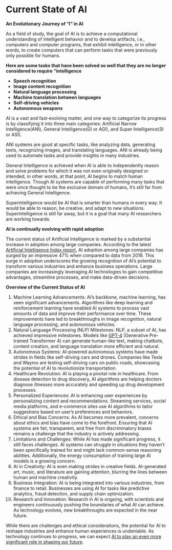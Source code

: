 # Current State of AI

**An Evolutionary Journey of “I” in AI**

As a field of study, the goal of AI is to achieve a computational understanding of intelligent behavior and to develop artifacts, i.e., computers and computer programs, that exhibit intelligence, or in other words, to create computers that can perform tasks that were previously only possible for humans.

**Here are some tasks that have been solved so well that they are no longer considered to require “intelligence**

* **Speech recognition**
* **Image content recognition**
* **Natural language processing**
* **Machine translation between languages**
* **Self-driving vehicles**
* **Autonomous weapons**

AI is a vast and fast-evolving matter, and one way to categorize its progress is by classifying it into three main categories: Artificial Narrow Intelligence(ANI), General Intelligence(GI or AGI), and Super Intelligence(SI or ASI).

ANI systems are good at specific tasks, like analyzing data, generating texts, recognizing images, and translating languages. ANI is already being used to automate tasks and provide insights in many industries.

General Intelligence is achieved when AI is able to independently reason and solve problems for which it was not even originally designed or intended, in other words, at that point, AI begins to match human intelligence. Though AI systems are capable of performing many tasks that were once thought to be the exclusive domain of humans, it’s still far from achieving General Intelligence.

Superintelligence would be AI that is smarter than humans in every way. It would be able to reason, be creative, and adapt to new situations. Superintelligence is still far away, but it is a goal that many AI researchers are working towards.

**AI is continually evolving with rapid adoption**

The current status of Artificial Intelligence is marked by a substantial increase in adoption among large companies. According to the latest [Artificial Intelligence Index report](https://aiindex.stanford.edu/report/), AI adoption among large companies has surged by an impressive 47% when compared to data from 2018. This surge in adoption underscores the growing recognition of AI’s potential to transform various industries and enhance business operations. Large companies are increasingly leveraging AI technologies to gain competitive advantages, streamline processes, and make data-driven decisions.

**Overview of the Current Status of AI**

1. Machine Learning Advancements: AI’s backbone, machine learning, has seen significant advancements. Algorithms like deep learning and reinforcement learning have enabled AI systems to process vast amounts of data and improve their performance over time. These improvements have led to breakthroughs in image recognition, natural language processing, and autonomous vehicles.
2. Natural Language Processing (NLP) Milestones: NLP, a subset of AI, has achieved impressive milestones. Models like [GPT-4](https://alltechmagazine.com/openai-launches-gpt-4/) (Generative Pre-trained Transformer 4) can generate human-like text, making chatbots, content creation, and language translation more efficient and natural.
3. Autonomous Systems: AI-powered autonomous systems have made strides in fields like self-driving cars and drones. Companies like Tesla and Waymo are testing self-driving cars on public roads, showcasing the potential of AI to revolutionize transportation.
4. Healthcare Revolution: AI is playing a pivotal role in healthcare. From disease detection to drug discovery, AI algorithms are helping doctors diagnose illnesses more accurately and speeding up drug development processes.
5. Personalized Experiences: AI is enhancing user experiences by personalizing content and recommendations. Streaming services, social media platforms, and e-commerce sites use AI algorithms to tailor suggestions based on user’s preferences and behaviors.
6. Ethical and Bias Concerns: As AI becomes more prevalent, concerns about ethics and bias have come to the forefront. Ensuring that AI systems are fair, transparent, and free from discriminatory biases remains a challenge that the industry is actively addressing.
7. Limitations and Challenges: While AI has made significant progress, it still faces challenges. AI systems can struggle in situations they haven’t been specifically trained for and might lack common-sense reasoning abilities. Additionally, the energy consumption of training large AI models is a growing concern.
8. AI in Creativity: AI is even making strides in creative fields. AI-generated art, music, and literature are gaining attention, blurring the lines between human and machine creativity.
9. Business Integration: AI is being integrated into various industries, from finance to retail. Businesses are using AI for tasks like predictive analytics, fraud detection, and supply chain optimization.
10. Research and Innovation: Research in AI is ongoing, with scientists and engineers continuously pushing the boundaries of what AI can achieve. As technology evolves, new breakthroughs are expected in the near future.

While there are challenges and ethical considerations, the potential for AI to reshape industries and enhance human experiences is undeniable. As technology continues to progress, we can expect [AI to play an even more significant role in shaping our future](https://alltechmagazine.com/artificial-intelligence-of-the-future-what-to-expect/).
